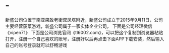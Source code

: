 # -
新盛公司位置于南亚果敢老街双凤塔附近，新盛公司成立于2015年9月11日，公司主要经营菠菜游戏，新盛公司属于一家实体企业公司， 下面是公司经理微信《vipen71》   下面是公司浏览官网《tl6002.com》，可以把这个复制到浏览器粘贴打开，注册一个自己喜欢的账号，注册好以后再点击下面APP下载安装，然后输入自己的账号登录就可以舒畅游戏
